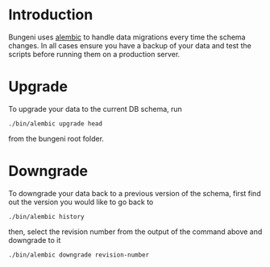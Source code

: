 # Introduction

Bungeni uses [alembic](https://alembic.readthedocs.org/en/latest/tutorial.html) to handle data migrations every time the schema changes. In all cases ensure you have a backup of your data and test the scripts before running them on a production server.


# Upgrade

To upgrade your data to the current DB schema, run

```
./bin/alembic upgrade head
```

from the bungeni root folder.

# Downgrade

To downgrade your data back to a previous version of the schema, first find out the version you would like to go back to

```
./bin/alembic history
```

then, select the revision number from the output of the command above and downgrade to it

```
./bin/alembic downgrade revision-number
```